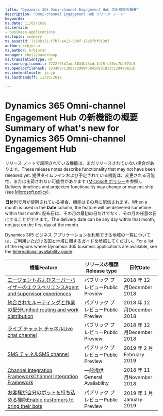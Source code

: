 ```yaml
---
title: "Dynamics 365 Omni-channel Engagement Hub の新機能の概要"
description: "Omni-channel Engagement Hub リリース ノート"
keywords: 
ms.date: 11/03/2018
ms.service:
- business-applications
ms.topic: summary
ms.assetid: 71908131-f7b7-e412-506f-17e5fbf0138f
author: krbjoran
ms.author: krbjoran
manager: shellyhaverkamp
ms.translationtype: HT
ms.sourcegitcommit: 7722f91b7ada3034b43cdc1d76fc70bc7bb073c5
ms.openlocfilehash: 1834d97c1b0ac2d0943b45d9d183dc1294a0a31b
ms.contentlocale: ja-jp
ms.lasthandoff: 11/05/2018

---
```


#  <a name="summary-of-whats-new-for-dynamics-365-omni-channel-engagement-hub"></a><span data-ttu-id="b84ee-103">Dynamics 365 Omni-channel Engagement Hub の新機能の概要</span><span class="sxs-lookup"><span data-stu-id="b84ee-103">Summary of what's new for Dynamics 365 Omni-channel Engagement Hub</span></span>


<span data-ttu-id="b84ee-104">リリース ノートで説明されている機能は、まだリリースされていない場合があります。</span><span class="sxs-lookup"><span data-stu-id="b84ee-104">These release notes describe functionality that may not have been released yet.</span></span> <span data-ttu-id="b84ee-105">提供タイムラインおよび予定されている機能は、変更される可能性、または出荷されない可能性があります ([Microsoft ポリシー](https://go.microsoft.com/fwlink/p/?linkid=2007332)を参照)。</span><span class="sxs-lookup"><span data-stu-id="b84ee-105">Delivery timelines and projected functionality may change or may not ship (see [Microsoft policy](https://go.microsoft.com/fwlink/p/?linkid=2007332)).</span></span>

<span data-ttu-id="b84ee-106">**日付**列で月が使用されている場合、機能はその月に配信されます。</span><span class="sxs-lookup"><span data-stu-id="b84ee-106">When a month is used in the **Date** column, the feature will be delivered sometime within that month.</span></span> <span data-ttu-id="b84ee-107">配布日は、その月の最初の日だけでなく、その月の任意の日にすることができます。</span><span class="sxs-lookup"><span data-stu-id="b84ee-107">The delivery date can be any day within that month, not just on the first day of the month.</span></span>

<span data-ttu-id="b84ee-108">Dynamics 365 ビジネス アプリケーションを利用できる地域の一覧については、[ご利用いただける国と地域に関するガイド](https://aka.ms/dynamics_365_international_availability_deck)を参照してください。</span><span class="sxs-lookup"><span data-stu-id="b84ee-108">For a list of the regions where Dynamics 365 business applications are available, see the [International availability guide](https://aka.ms/dynamics_365_international_availability_deck).</span></span> 


| <span data-ttu-id="b84ee-109">機能</span><span class="sxs-lookup"><span data-stu-id="b84ee-109">Feature</span></span>                                                                                  | <span data-ttu-id="b84ee-110">リリースの種類</span><span class="sxs-lookup"><span data-stu-id="b84ee-110">Release type</span></span>   | <span data-ttu-id="b84ee-111">日付</span><span class="sxs-lookup"><span data-stu-id="b84ee-111">Date</span></span> |
|------------------------------------------------------------------------------------------|----------------|----------------------|
| [<span data-ttu-id="b84ee-112">エージェントおよびスーパーバイザーのエクスペリエンス</span><span class="sxs-lookup"><span data-stu-id="b84ee-112">Agent and supervisor experiences</span></span>](agent-supervisor-experiences.md)                    | <span data-ttu-id="b84ee-113">パブリック プレビュー</span><span class="sxs-lookup"><span data-stu-id="b84ee-113">Public Preview</span></span> | <span data-ttu-id="b84ee-114">2018 年 12 月</span><span class="sxs-lookup"><span data-stu-id="b84ee-114">December 2018</span></span>         |
| [<span data-ttu-id="b84ee-115">統合されたルーティングと作業の配分</span><span class="sxs-lookup"><span data-stu-id="b84ee-115">Unified routing and work distribution</span></span>](unified-routing-work-distribution.md)          | <span data-ttu-id="b84ee-116">パブリック プレビュー</span><span class="sxs-lookup"><span data-stu-id="b84ee-116">Public Preview</span></span> | <span data-ttu-id="b84ee-117">2018 年 12 月</span><span class="sxs-lookup"><span data-stu-id="b84ee-117">December 2018</span></span>         |
| [<span data-ttu-id="b84ee-118">ライブ チャット チャネル</span><span class="sxs-lookup"><span data-stu-id="b84ee-118">Live chat channel</span></span>](chat-channel-omni-channel-engagement-hub.md)                                | <span data-ttu-id="b84ee-119">パブリック プレビュー</span><span class="sxs-lookup"><span data-stu-id="b84ee-119">Public Preview</span></span> | <span data-ttu-id="b84ee-120">2018 年 12 月</span><span class="sxs-lookup"><span data-stu-id="b84ee-120">December 2018</span></span>         |
| [<span data-ttu-id="b84ee-121">SMS チャネル</span><span class="sxs-lookup"><span data-stu-id="b84ee-121">SMS channel</span></span>](sms-channel-omni-channel-engagement-hub.md)                                  | <span data-ttu-id="b84ee-122">パブリック プレビュー</span><span class="sxs-lookup"><span data-stu-id="b84ee-122">Public Preview</span></span> | <span data-ttu-id="b84ee-123">2019 年 2 月</span><span class="sxs-lookup"><span data-stu-id="b84ee-123">February 2019</span></span>         |
| [<span data-ttu-id="b84ee-124">Channel Integration Framework</span><span class="sxs-lookup"><span data-stu-id="b84ee-124">Channel Integration Framework</span></span>](channel-integration-framework.md)                      | <span data-ttu-id="b84ee-125">一般提供</span><span class="sxs-lookup"><span data-stu-id="b84ee-125">General Availability</span></span> | <span data-ttu-id="b84ee-126">2018 年 11 月</span><span class="sxs-lookup"><span data-stu-id="b84ee-126">November 2018</span></span>         |
| [<span data-ttu-id="b84ee-127">お客様が自分のボットを持ち込める機能</span><span class="sxs-lookup"><span data-stu-id="b84ee-127">Enable customers to bring their bots</span></span>](customer-owned-bots-omni-channel-engagement-hub.md) | <span data-ttu-id="b84ee-128">パブリック プレビュー</span><span class="sxs-lookup"><span data-stu-id="b84ee-128">Public Preview</span></span> | <span data-ttu-id="b84ee-129">2019 年 1 月</span><span class="sxs-lookup"><span data-stu-id="b84ee-129">January 2019</span></span>         |


